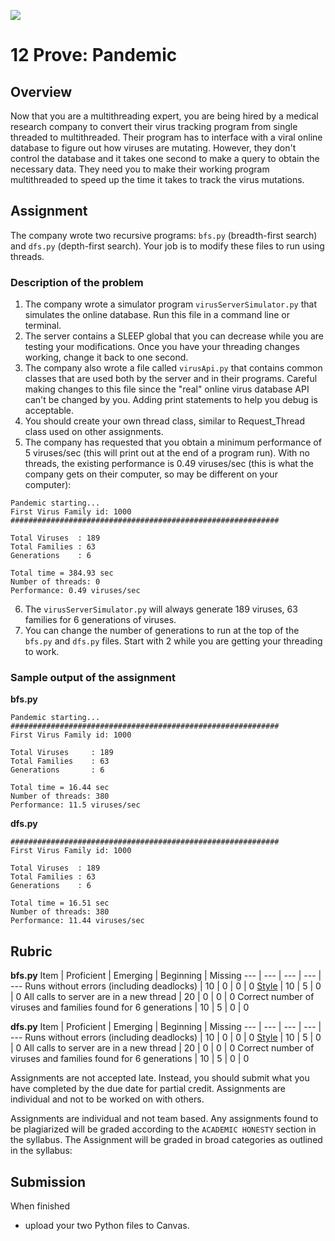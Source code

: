 ![](../site/banner.png)

# 12 Prove: Pandemic

## Overview

Now that you are a multithreading expert, you are being hired by a medical research company to convert their virus tracking program from single threaded to multithreaded. Their program has to interface with a viral online database to figure out how viruses are mutating. However, they don't control the database and it takes one second to make a query to obtain the necessary data. They need you to make their working program multithreaded to speed up the time it takes to track the virus mutations. 

## Assignment

The company wrote two recursive programs: `bfs.py` (breadth-first search) and `dfs.py` (depth-first search). Your job is to modify these files to run using threads. 

### Description of the problem

1. The company wrote a simulator program `virusServerSimulator.py` that simulates the online database. Run this file in a command line or terminal.
2. The server contains a SLEEP global that you can decrease while you are testing your modifications. Once you have your threading changes working, change it back to one second.
3. The company also wrote a file called `virusApi.py` that contains common classes that are used both by the server and in their programs. Careful making changes to this file since the "real" online virus database API can't be changed by you. Adding print statements to help you debug is acceptable.
4. You should create your own thread class, similar to Request_Thread class used on other assignments.
5. The company has requested that you obtain a minimum performance of 5 viruses/sec (this will print out at the end of a program run). With no threads, the existing performance is 0.49 viruses/sec (this is what the company gets on their computer, so may be different on your computer):

```text
Pandemic starting...
First Virus Family id: 1000
############################################################

Total Viruses  : 189
Total Families : 63
Generations    : 6

Total time = 384.93 sec
Number of threads: 0
Performance: 0.49 viruses/sec
```

6. The `virusServerSimulator.py` will always generate 189 viruses, 63 families for 6 generations of viruses.
7. You can change the number of generations to run at the top of the `bfs.py` and `dfs.py` files. Start with 2 while you are getting your threading to work.

### Sample output of the assignment

**bfs.py**
```text
Pandemic starting...
############################################################
First Virus Family id: 1000

Total Viruses     : 189
Total Families    : 63
Generations       : 6

Total time = 16.44 sec
Number of threads: 380
Performance: 11.5 viruses/sec
```
**dfs.py**
```text
############################################################
First Virus Family id: 1000

Total Viruses  : 189
Total Families : 63
Generations    : 6

Total time = 16.51 sec
Number of threads: 380
Performance: 11.44 viruses/sec
```

## Rubric

**bfs.py**
Item | Proficient | Emerging | Beginning | Missing
--- | --- | --- | --- | ---
Runs without errors (including deadlocks) | 10 | 0 | 0 | 0
[Style](../../style.md) | 10 | 5 | 0 | 0
All calls to server are in a new thread | 20 | 0 | 0 | 0
Correct number of viruses and families found for 6 generations | 10 | 5 | 0 | 0

**dfs.py**
Item | Proficient | Emerging | Beginning | Missing
--- | --- | --- | --- | ---
Runs without errors (including deadlocks) | 10 | 0 | 0 | 0
[Style](../../style.md) | 10 | 5 | 0 | 0
All calls to server are in a new thread | 20 | 0 | 0 | 0
Correct number of viruses and families found for 6 generations | 10 | 5 | 0 | 0

Assignments are not accepted late. Instead, you should submit what you have completed by the due date for partial credit.  Assignments are individual and not to be worked on with others.

Assignments are individual and not team based.  Any assignments found to be  plagiarized will be graded according to the `ACADEMIC HONESTY` section in the syllabus. The Assignment will be graded in broad categories as outlined in the syllabus:

## Submission

When finished

- upload your two Python files to Canvas.

